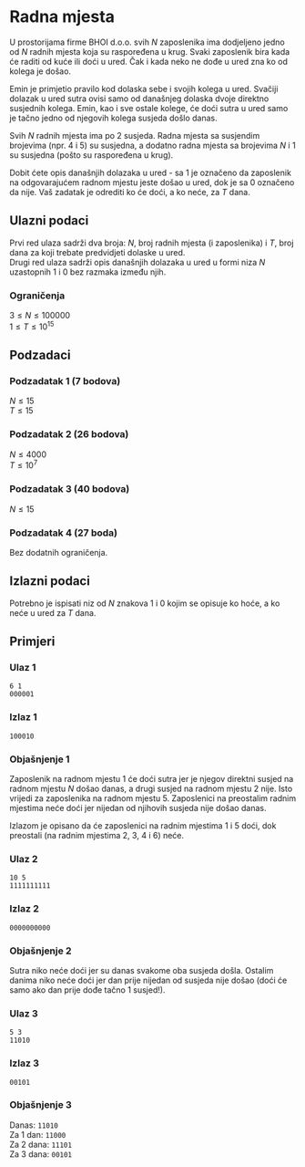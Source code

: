# Radna mjesta

U prostorijama firme BHOI d.o.o. svih $N$ zaposlenika ima dodjeljeno jedno od $N$ radnih mjesta koja su raspoređena u krug. Svaki zaposlenik bira kada će raditi od kuće ili doći u ured. Čak i kada neko ne dođe u ured zna ko od kolega je došao.

Emin je primjetio pravilo kod dolaska sebe i svojih kolega u ured. Svačiji dolazak u ured sutra ovisi samo od današnjeg dolaska dvoje direktno susjednih kolega. Emin, kao i sve ostale kolege, će doći sutra u ured samo je tačno jedno od njegovih kolega susjeda došlo danas.

Svih $N$ radnih mjesta ima po 2 susjeda. Radna mjesta sa susjendim brojevima (npr. $4$ i $5$) su susjedna, a dodatno radna mjesta sa brojevima $N$ i $1$ su susjedna (pošto su raspoređena u krug). 

Dobit ćete opis današnjih dolazaka u ured - sa $1$ je označeno da zaposlenik na odgovarajućem radnom mjestu jeste došao u ured, dok je sa $0$ označeno da nije. Vaš zadatak je odrediti ko će doći, a ko neće, za $T$ dana.  

## Ulazni podaci

Prvi red ulaza sadrži dva broja: $N$, broj radnih mjesta (i zaposlenika) i $T$, broj dana za koji trebate predvidjeti dolaske u ured.\
Drugi red ulaza sadrži opis današnjih dolazaka u ured u formi niza $N$ uzastopnih $1$ i $0$ bez razmaka između njih.

### Ograničenja
$3 \leq N \leq 100 000$\
$1 \leq T \leq 10^{15}$

## Podzadaci

### Podzadatak 1 (7 bodova)
$N \leq 15$\
$T \leq 15$

### Podzadatak 2 (26 bodova)
$N \leq 4000$\
$T \leq 10^7$

### Podzadatak 3 (40 bodova)
$N \leq 15$

### Podzadatak 4 (27 boda)
Bez dodatnih ograničenja.

## Izlazni podaci

Potrebno je ispisati niz od $N$ znakova $1$ i $0$ kojim se opisuje ko hoće, a ko neće u ured za $T$ dana.  

## Primjeri
### Ulaz 1
```
6 1
000001
```
### Izlaz 1
```
100010
```
### Objašnjenje 1
Zaposlenik na radnom mjestu $1$ će doći sutra jer je njegov direktni susjed na radnom mjestu $N$ došao danas, a drugi susjed na radnom mjestu $2$ nije. Isto vrijedi za zaposlenika na radnom mjestu $5$. Zaposlenici na preostalim radnim mjestima neće doći jer nijedan od njihovih susjeda nije došao danas.

Izlazom je opisano da će zaposlenici na radnim mjestima $1$ i $5$ doći, dok preostali (na radnim mjestima $2$, $3$, $4$ i $6$) neće.

### Ulaz 2
```
10 5
1111111111
```
### Izlaz 2
```
0000000000
```
### Objašnjenje 2
Sutra niko neće doći jer su danas svakome oba susjeda došla. Ostalim danima niko neće doći jer dan prije nijedan od susjeda nije došao (doći će samo ako dan prije dođe tačno 1 susjed!).

### Ulaz 3
```
5 3
11010
```
### Izlaz 3
```
00101
```
### Objašnjenje 3
Danas: `11010`\
Za 1 dan: `11000`\
Za 2 dana: `11101`\
Za 3 dana: `00101`